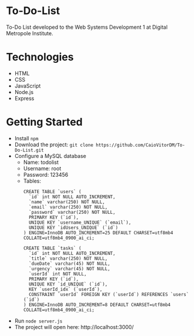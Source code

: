 # To-Do-List
To-Do List developed to the Web Systems Development 1 at Digital Metropole Institute.

# Technologies

- HTML
- CSS
- JavaScript
- Node.js
- Express

# Getting Started

- Install `npm` 
- Download the project: `git clone https://github.com/CaioVitorDM/To-Do-List.git`
- Configure a MySQL database
  - Name: todolist
  - Username: root
  - Password: 123456
  - Tables:
    ```
    CREATE TABLE `users` (
      `id` int NOT NULL AUTO_INCREMENT,
      `name` varchar(250) NOT NULL,
      `email` varchar(250) NOT NULL,
      `password` varchar(250) NOT NULL,
      PRIMARY KEY (`id`),
      UNIQUE KEY `username_UNIQUE` (`email`),
      UNIQUE KEY `idUsers_UNIQUE` (`id`)
    ) ENGINE=InnoDB AUTO_INCREMENT=25 DEFAULT CHARSET=utf8mb4 COLLATE=utf8mb4_0900_ai_ci;

    ```
    ```
    CREATE TABLE `tasks` (
      `id` int NOT NULL AUTO_INCREMENT,
      `title` varchar(250) NOT NULL,
      `dueDate` varchar(45) NOT NULL,
      `urgency` varchar(45) NOT NULL,
      `userId` int NOT NULL,
      PRIMARY KEY (`id`),
      UNIQUE KEY `id_UNIQUE` (`id`),
      KEY `userId_idx` (`userId`),
      CONSTRAINT `userId` FOREIGN KEY (`userId`) REFERENCES `users` (`id`)
    ) ENGINE=InnoDB AUTO_INCREMENT=8 DEFAULT CHARSET=utf8mb4 COLLATE=utf8mb4_0900_ai_ci;
    ```
- Run `node server.js`
- The project will open here: http://localhost:3000/

